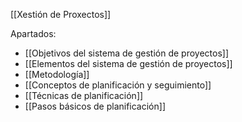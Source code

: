 [[Xestión de Proxectos]]

Apartados:
+ [[Objetivos del sistema de gestión de proyectos]]
+ [[Elementos del sistema de gestión de proyectos]]
+ [[Metodología]]
+ [[Conceptos de planificación y seguimiento]]
+ [[Técnicas de planificación]]
+ [[Pasos básicos de planificación]]